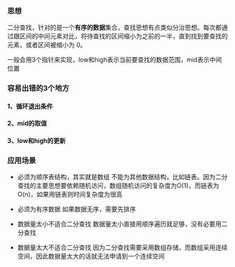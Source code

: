 ### 思想
二分查找，针对的是一个**有序的数据**集合，查找思想有点类似分治思想。每次都通过跟区间的中间元素对比，将待查找的区间缩小为之前的一半，直到找到要查找的元素，或者区间被缩小为 0。

一般会用3个指针来实现，low和high表示当前要查找的数据范围，mid表示中间位置

### 容易出错的3个地方
#### 1、循环退出条件
#### 2、mid的取值
#### 3、low和high的更新

### 应用场景
* 必须为顺序表结构，其实就是数组
不能为其他数据结构，比如链表。因为二分查找的主要思想要依赖随机访问，数组随机访问的复杂度为O(1)，而链表为O(n)，如果用链表则时间复杂度为很高

* 必须为有序数据
如果数据无序，需要先排序

* 数据量太小不适合二分查找
数据量太小直接用顺序遍历就足够，没有必要用二分查找

* 数据量太大不适合二分查找
因为二分查找需要采用数组存储，而数组采用连续空间，因此数据量太大的话就无法申请到一个连续空间
